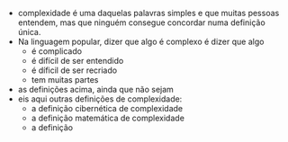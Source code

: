 - complexidade é uma daquelas palavras simples e que muitas pessoas entendem, mas que ninguém consegue concordar numa definição única.
- Na linguagem popular, dizer que algo é complexo é dizer que algo
	- é complicado
	- é difícil de ser entendido
	- é díficil de ser recriado
	- tem muitas partes
- as definições acima, ainda que não sejam
- eis aqui outras definições de complexidade:
	- a definição cibernética de complexidade
	- a definição matemática de complexidade
	- a definição